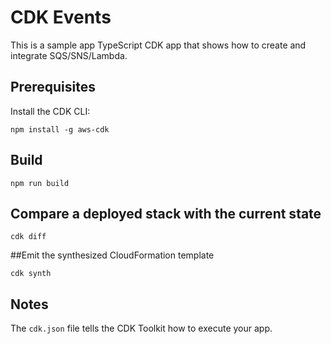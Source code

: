 # CDK Events

This is a sample app TypeScript CDK app that shows how to create and integrate SQS/SNS/Lambda.

## Prerequisites
Install the CDK CLI:

`npm install -g aws-cdk`

## Build

`npm run build`

## Compare a deployed stack with the current state

`cdk diff`        

##Emit the synthesized CloudFormation template

`cdk synth`       

## Notes 

The `cdk.json` file tells the CDK Toolkit how to execute your app.
